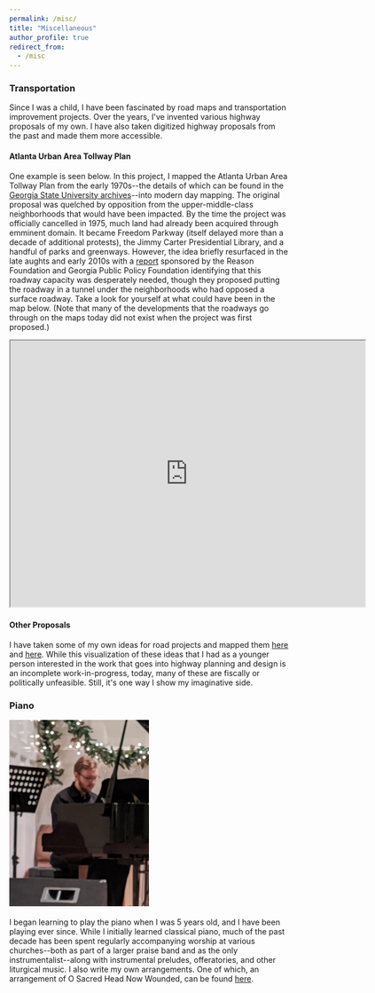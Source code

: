 ```yaml
---
permalink: /misc/
title: "Miscellaneous"
author_profile: true
redirect_from: 
  - /misc
---
```


### Transportation
Since I was a child, I have been fascinated by road maps and transportation improvement projects. Over the years, I've invented various highway proposals of my own. I have also taken digitized highway proposals from the past and made them more accessible. 

#### Atlanta Urban Area Tollway Plan
One example is seen below. In this project, I mapped the Atlanta Urban Area Tollway Plan from the early 1970s--the details of which can be found in the <a href= "https://digitalcollections.library.gsu.edu/digital/collection/PlanATL"> Georgia State University archives</a>--into modern day mapping. The original proposal was quelched by opposition from the upper-middle-class neighborhoods that would have been impacted. By the time the project was officially cancelled in 1975, much land had already been acquired through emminent domain. It became Freedom Parkway (itself delayed more than a decade of additional protests), the Jimmy Carter Presidential Library, and a handful of parks and greenways. However, the idea briefly resurfaced in the late aughts and early 2010s with a <a href= "https://web.archive.org/web/20111003191506/http://americandreamcoalition.org/highways/ps351.pdf#page=29">report</a> sponsored by the Reason Foundation and Georgia Public Policy Foundation identifying that this roadway capacity was desperately needed, though they proposed putting the roadway in a tunnel under the neighborhoods who had opposed a surface roadway. Take a look for yourself at what could have been in the map below. (Note that many of the developments that the roadways go through on the maps today did not exist when the project was first proposed.)

<iframe src="https://www.google.com/maps/d/u/0/embed?mid=10YeXK2-1fV9TE81Anqd4tF1y8VAKq9E&ehbc=2E312F" width="640" height="480"></iframe>

#### Other Proposals
I have taken some of my own ideas for road projects and mapped them <a href= "https://www.google.com/maps/d/edit?mid=1XY5HvIXAGMMQ37RePUzZNiYqZMRNC_g&usp=sharing">here</a> and <a href= "https://www.google.com/maps/d/edit?mid=1j-exyeap6jNIJW3XrQ_W04Z43f8wL7o&usp=sharing">here</a>. While this visualization of these ideas that I had as a younger person interested in the work that goes into highway planning and design is an incomplete work-in-progress, today, many of these are fiscally or politically unfeasible. Still, it's one way I show my imaginative side.

### Piano
<img src="/assets/images/josh_piano.png" width="50%" height="50%" alt="Josh at Piano"><br><br>
I began learning to play the piano when I was 5 years old, and I have been playing ever since. While I initially learned classical piano, much of the past decade has been spent regularly accompanying worship at various churches--both as part of a larger praise band and as the only instrumentalist--along with instrumental preludes, offeratories, and other liturgical music. I also write my own arrangements. One of which, an arrangement of O Sacred Head Now Wounded, can be found <a href = "/assets/documents/Josh's%20Arrangement%20-%20O%20Sacred%20Head%20Now%20Wounded.pdf">here</a>.
